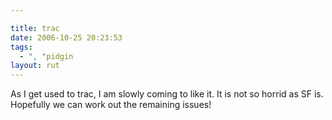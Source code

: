 ```yaml
---

title: trac
date: 2006-10-25 20:23:53
tags:
  - ", "pidgin
layout: rut
---
```


As I get used to trac, I am slowly coming to like it.  It is not so horrid as SF is.  Hopefully we can work out the remaining issues!

